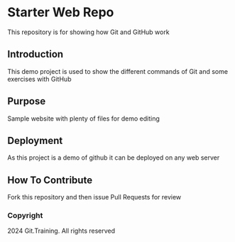 # Starter Web Repo

This repository is for showing how Git and GitHub work

## Introduction

This demo project is used to show the different commands of Git and some exercises with GitHub

## Purpose

Sample website with plenty of files for demo editing

## Deployment

As this project is a demo of github it can be deployed on any web server

## How To Contribute

Fork this repository and then issue Pull Requests for review

### Copyright

2024 Git.Training. All rights reserved
